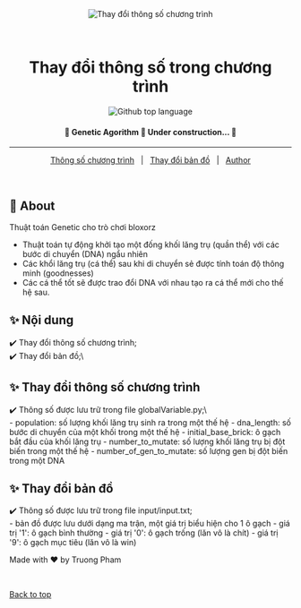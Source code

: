 <div align="center" id="top"> 
  <img src="./.github/app.gif" alt="Thay đổi thông số chương trình" />

  &#xa0;

  <!-- <a href="https://aiintroductionassignment1.netlify.app">Demo</a> -->
</div>

<h1 align="center">Thay đổi thông số trong chương trình</h1>

<p align="center">
  <img alt="Github top language" src="https://img.shields.io/github/languages/top/{{ngocthanh-hcmut}}/ai-introduction-assignment1?color=56BEB8">

  <!-- <img alt="Github issues" src="https://img.shields.io/github/issues/{{YOUR_GITHUB_USERNAME}}/ai-introduction-assignment1?color=56BEB8" /> -->

  <!-- <img alt="Github forks" src="https://img.shields.io/github/forks/{{YOUR_GITHUB_USERNAME}}/ai-introduction-assignment1?color=56BEB8" /> -->

  <!-- <img alt="Github stars" src="https://img.shields.io/github/stars/{{YOUR_GITHUB_USERNAME}}/ai-introduction-assignment1?color=56BEB8" /> -->
</p>

<!-- Status -->

<h4 align="center"> 
	🚧  Genetic Agorithm 🚀 Under construction...  🚧
</h4> 

<hr>

<p align="center">
  <a href="#dart-about">Thông số chương trình</a> &#xa0; | &#xa0; 
  <a href="#sparkles-features">Thay đổi bản đồ</a> &#xa0; | &#xa0;
  <!-- <a href="#rocket-technologies">Technologies</a> &#xa0; | &#xa0; -->
  <!-- <a href="#white_check_mark-requirements">Requirements</a> &#xa0; | &#xa0; -->
  <!-- <a href="#checkered_flag-starting">Starting</a> &#xa0; | &#xa0; -->
  <!-- <a href="#memo-license">License</a> &#xa0; | &#xa0; -->
  <a href="https://github.com/{{ngocthanh-hcmut}}" target="_blank">Author</a>
</p>

<br>

## :dart: About ##

Thuật toán Genetic cho trò chơi bloxorz
- Thuật toán tự động khởi tạo một đống khối lăng trụ (quần thể) với các bước di chuyển (DNA) ngẩu nhiên
- Các khổi lăng trụ (cá thể) sau khi di chuyển sẻ được tính toán độ thông minh (goodnesses)
- Các cá thể tốt sẽ được trao đổi DNA với nhau tạo ra cá thể mới cho thế hệ sau.

## :sparkles: Nội dung ##

:heavy_check_mark: Thay đổi thông số chương trình;\
:heavy_check_mark: Thay đổi bản đồ;\

## :sparkles: Thay đổi thông số chương trình ##
:heavy_check_mark: Thông số được lưu trữ trong file globalVariable.py;\   
      - population: số lượng khối lăng trụ sinh ra trong một thế hệ
      - dna_length: số bước di chuyển của một khối trong một thế hệ
      - initial_base_brick: ô gạch bắt đầu của khối lăng trụ
      - number_to_mutate: số lượng khối lăng trụ bị đột biến trong một thế hệ
      - number_of_gen_to_mutate: số lượng gen bị đột biến trong một DNA

## :sparkles: Thay đổi bản đồ ##
:heavy_check_mark: Thông số được lưu trữ trong file input/input.txt;\
      - bản đồ được lưu dưới dạng ma trận, một giá trị biểu hiện cho 1 ô gạch
      - giá trị '1': ô gạch bình thường
      - giá trị '0': ô gạch trống (lăn vô là chít)
      - giá trị '9': ô gạch mục tiêu (lăn vô là win)   


Made with :heart: by Truong Pham

&#xa0;

<a href="#top">Back to top</a>
